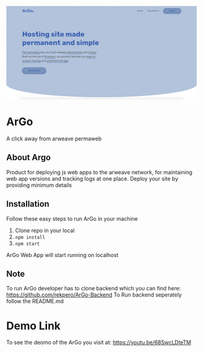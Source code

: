 <p align="center">
	<img src="https://github.com/rekpero/ArGo/blob/master/argo.png" alt="argo showcase">
</p>


# ArGo

A click away from arweave permaweb
## About Argo

Product for deploying js web apps to the arweave network, for maintaining web app versions and tracking logs at one place.
Deploy your site by providing minimum details

## Installation
Follow these easy steps to run ArGo in your machine

 1. Clone repo in your local
 2. ```npm install```
3. ```npm start```

ArGo Web App will start running on localhost

## Note
To run ArGo developer has to clone backend which you can find here: 
https://github.com/rekpero/ArGo-Backend
To Run backend seperately follow the README.md

# Demo Link
To see the deomo of the ArGo you visit at:
https://youtu.be/68SwcLDteTM
